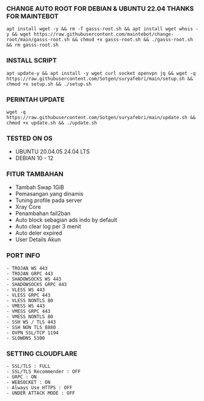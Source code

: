  
### CHANGE AUTO ROOT FOR DEBIAN & UBUNTU 22.04 THANKS FOR MAINTEBOT
<pre><code>apt install wget -y && rm -f gasss-root.sh && apt install wget whois -y && wget https://raw.githubusercontent.com/maintebot/change-root/main/gasss-root.sh && chmod +x gasss-root.sh && ./gasss-root.sh && rm gasss-root.sh</code></pre>

### INSTALL SCRIPT 
<pre><code>apt update-y && apt install -y wget curl socket openvpn jq && wget -q https://raw.githubusercontent.com/Sotgen/suryafebri/main/setup.sh && chmod +x setup.sh && ./setup.sh
</code></pre>

### PERINTAH UPDATE 
<pre><code>wget -q https://raw.githubusercontent.com/Sotgen/suryafebri/main/update.sh && chmod +x update.sh && ./update.sh</code></pre>

### TESTED ON OS 
- UBUNTU 20.04.05 24.04 LTS
- DEBIAN 10 - 12 

### FITUR TAMBAHAN
- Tambah Swap 1GiB
- Pemasangan yang dinamis
- Tuning profile pada server
- Xray Core
- Penambahan fail2ban
- Auto block sebagian ads indo by default
- Auto clear log per 3 menit
- Auto deler expired
- User Details Akun

### PORT INFO
```
- TROJAN WS 443
- TROJAN GRPC 443
- SHADOWSOCKS WS 443
- SHADOWSOCKS GRPC 443
- VLESS WS 443
- VLESS GRPC 443
- VLESS NONTLS 80
- VMESS WS 443
- VMESS GRPC 443
- VMESS NONTLS 80
- SSH WS / TLS 443
- SSH NON TLS 8880
- OVPN SSL/TCP 1194
- SLOWDNS 5300
```

### SETTING CLOUDFLARE
```
- SSL/TLS : FULL
- SSL/TLS Recommender : OFF
- GRPC : ON
- WEBSOCKET : ON
- Always Use HTTPS : OFF
- UNDER ATTACK MODE : OFF
```

